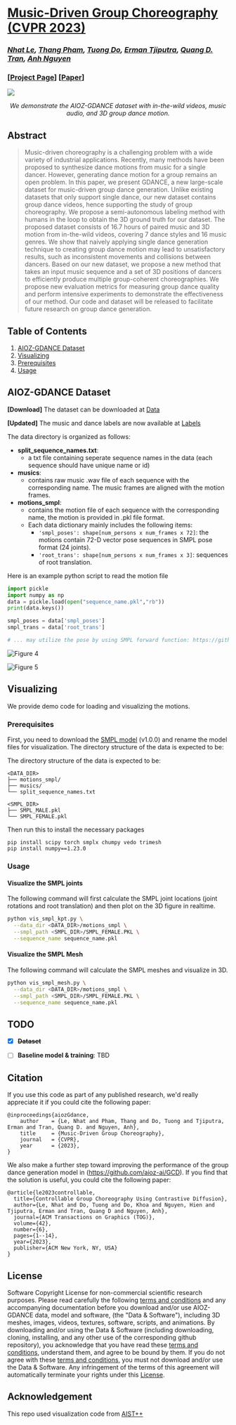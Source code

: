 

# [Music-Driven Group Choreography (CVPR 2023)](https://openaccess.thecvf.com/content/CVPR2023/papers/Le_Music-Driven_Group_Choreography_CVPR_2023_paper.pdf)
### *[Nhat Le](https://minhnhatvt.github.io/), [Thang Pham](https://phamtrongthang123.github.io/), [Tuong Do](https://scholar.google.com/citations?user=qCcSKkMAAAAJ&hl=en), [Erman Tjiputra](https://sg.linkedin.com/in/erman-tjiputra), [Quang D. Tran](https://scholar.google.com/citations?user=DbAThEgAAAAJ&hl=en), [Anh Nguyen](https://cgi.csc.liv.ac.uk/~anguyen/)*
### [[Project Page](https://aioz-ai.github.io/AIOZ-GDANCE/)] [[Paper](https://openaccess.thecvf.com/content/CVPR2023/papers/Le_Music-Driven_Group_Choreography_CVPR_2023_paper.pdf)]


![](https://vision.aioz.io/f/1e065962a9b747b3a856/?dl=1)*<center> We demonstrate the AIOZ-GDANCE dataset with in-the-wild videos, music audio, and 3D group dance motion. </center>*

## Abstract
> Music-driven choreography is a challenging problem with a wide variety of industrial applications. Recently, many methods have been proposed to synthesize dance motions from music for a single dancer. However, generating dance motion for a group remains an open problem. In this paper, we present GDANCE, a new large-scale dataset for music-driven group dance generation. Unlike existing datasets that only support single dance, our new dataset contains group dance videos, hence supporting the study of group choreography. We propose a semi-autonomous labeling method with humans in the loop to obtain the 3D ground truth for our dataset. The proposed dataset consists of 16.7 hours of paired music and 3D motion from in-the-wild videos, covering 7 dance styles and 16 music genres. We show that naively applying single dance generation technique to creating group dance motion may lead to unsatisfactory results, such as inconsistent movements and collisions between dancers. Based on our new dataset, we propose a new method that takes an input music sequence and a set of 3D positions of dancers to efficiently produce multiple group-coherent choreographies. We propose new evaluation metrics for measuring group dance quality and perform intensive experiments to demonstrate the effectiveness of our method. Our code and dataset will be released to facilitate future research on group dance generation.

## Table of Contents
1. [AIOZ-GDANCE Dataset](#aioz-gdance-dataset)
2. [Visualizing](#visualizing)
3. [Prerequisites](#prerequisites)
4. [Usage](#usage)

## AIOZ-GDANCE Dataset
**[Download]** The dataset can be downloaded at [Data](https://vision.aioz.io/f/430eb9d90552480e8b4e/?dl=1)

**[Updated]** The music and dance labels are now available at [Labels](https://vision.aioz.io/f/bef3ae93990e4e43addf/?dl=1)

The data directory is organized as follows:
- **split_sequence_names.txt**:
    -   a txt file containing seperate sequence names in the data (each sequence should have unique name or id)
- **musics**:
    -  contains raw music .wav file of each sequence with the corresponding name. The music frames are aligned with the motion frames.
- **motions_smpl**:
    -  contains the motion file of each sequence with the corresponding name, the motion is provided in .pkl file format.
    -  Each data dictionary mainly includes the following items:
        - `'smpl_poses': shape[num_persons x num_frames x 72]`: the motions contain 72-D vector pose sequences in SMPL pose format (24 joints).
        - ``'root_trans': shape[num_persons x num_frames x 3]``: sequences of root translation.

Here is an example python script to read the motion file
```python
import pickle
import numpy as np
data = pickle.load(open("sequence_name.pkl","rb"))
print(data.keys())

smpl_poses = data['smpl_poses']
smpl_trans = data['root_trans']

# ... may utilize the pose by using SMPL forward function: https://github.com/vchoutas/smplx
```
![Figure 4](https://github.com/aioz-ai/AIOZ-GDANCE/blob/main/4r.gif) 

![Figure 5](https://github.com/aioz-ai/AIOZ-GDANCE/blob/main/1r.gif)

## Visualizing


We provide demo code for loading and visualizing the motions. 

### Prerequisites
First, you need to download the [SMPL model](https://smpl.is.tue.mpg.de/) (v1.0.0) and rename the model files for visualization. The directory structure of the data is expected to be:

The directory structure of the data is expected to be:
```
<DATA_DIR>
├── motions_smpl/
├── musics/
└── split_sequence_names.txt

<SMPL_DIR>
├── SMPL_MALE.pkl
└── SMPL_FEMALE.pkl
```

Then run this to install the necessary packages
```
pip install scipy torch smplx chumpy vedo trimesh
pip install numpy==1.23.0
```

### Usage
#### Visualize the SMPL joints
The following command will first calculate the SMPL joint locations (joint rotations and root translation) and then plot on the 3D figure in realtime.
``` bash
python vis_smpl_kpt.py \
  --data_dir <DATA_DIR>/motions_smpl \
  --smpl_path <SMPL_DIR>/SMPL_FEMALE.PKL \
  --sequence_name sequence_name.pkl
```

#### Visualize the SMPL Mesh
The following command will calculate the SMPL meshes and visualize in 3D. 
``` bash
python vis_smpl_mesh.py \
  --data_dir <DATA_DIR>/motions_smpl \
  --smpl_path <SMPL_DIR>/SMPL_FEMALE.PKL \
  --sequence_name sequence_name.pkl
```


## TODO
- [x] ~~**Dataset**~~
- [ ] **Baseline model & training**: TBD



## Citation
If you use this code as part of any published research, we'd really appreciate it if you could cite the following paper:

```
@inproceedings{aiozGdance,
    author    = {Le, Nhat and Pham, Thang and Do, Tuong and Tjiputra, Erman and Tran, Quang D. and Nguyen, Anh},
    title     = {Music-Driven Group Choreography},
    journal   = {CVPR},
    year      = {2023},
}		
```

We also make a further step toward improving the performance of the group dance generation model in (https://github.com/aioz-ai/GCD). If you find that the solution is useful, you could cite the following paper:

```
@article{le2023controllable,
  title={Controllable Group Choreography Using Contrastive Diffusion},
  author={Le, Nhat and Do, Tuong and Do, Khoa and Nguyen, Hien and Tjiputra, Erman and Tran, Quang D and Nguyen, Anh},
  journal={ACM Transactions on Graphics (TOG)},
  volume={42},
  number={6},
  pages={1--14},
  year={2023},
  publisher={ACM New York, NY, USA}
}
```

## License
Software Copyright License for non-commercial scientific research purposes.
Please read carefully the following [terms and conditions](LICENSE) and any accompanying
documentation before you download and/or use AIOZ-GDANCE data, model and
software, (the "Data & Software"), including 3D meshes, images, videos,
textures, software, scripts, and animations. By downloading and/or using the
Data & Software (including downloading, cloning, installing, and any other use
of the corresponding github repository), you acknowledge that you have read
these [terms and conditions](LICENSE), understand them, and agree to be bound by them. If
you do not agree with these [terms and conditions](LICENSE), you must not download and/or
use the Data & Software. Any infringement of the terms of this agreement will
automatically terminate your rights under this [License](LICENSE).


## Acknowledgement
This repo used visualization code from [AIST++](https://github.com/google/aistplusplus_api/tree/main)

